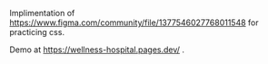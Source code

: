 Implimentation of https://www.figma.com/community/file/1377546027768011548 for practicing css.

Demo at https://wellness-hospital.pages.dev/ .
